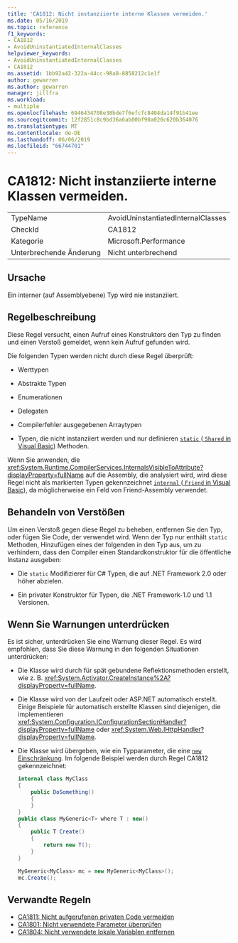 ```yaml
---
title: 'CA1812: Nicht instanziierte interne Klassen vermeiden.'
ms.date: 05/16/2019
ms.topic: reference
f1_keywords:
- CA1812
- AvoidUninstantiatedInternalClasses
helpviewer_keywords:
- AvoidUninstantiatedInternalClasses
- CA1812
ms.assetid: 1bb92a42-322a-44cc-98a8-8858212c1e1f
author: gewarren
ms.author: gewarren
manager: jillfra
ms.workload:
- multiple
ms.openlocfilehash: 6946434708e38bde7f6efcfc8404da14f91b41ee
ms.sourcegitcommit: 12f2851c8c9bd36a6ab00bf90a020c620b364076
ms.translationtype: MT
ms.contentlocale: de-DE
ms.lasthandoff: 06/06/2019
ms.locfileid: "66744701"
---
```

# <a name="ca1812-avoid-uninstantiated-internal-classes"></a>CA1812: Nicht instanziierte interne Klassen vermeiden.

|||
|-|-|
|TypeName|AvoidUninstantiatedInternalClasses|
|CheckId|CA1812|
|Kategorie|Microsoft.Performance|
|Unterbrechende Änderung|Nicht unterbrechend|

## <a name="cause"></a>Ursache

Ein interner (auf Assemblyebene) Typ wird nie instanziiert.

## <a name="rule-description"></a>Regelbeschreibung

Diese Regel versucht, einen Aufruf eines Konstruktors den Typ zu finden und einen Verstoß gemeldet, wenn kein Aufruf gefunden wird.

Die folgenden Typen werden nicht durch diese Regel überprüft:

- Werttypen

- Abstrakte Typen

- Enumerationen

- Delegaten

- Compilerfehler ausgegebenen Arraytypen

- Typen, die nicht instanziiert werden und nur definieren [ `static` ](/dotnet/csharp/language-reference/keywords/static) ([ `Shared` in Visual Basic](/dotnet/visual-basic/language-reference/modifiers/shared)) Methoden.

Wenn Sie anwenden, die <xref:System.Runtime.CompilerServices.InternalsVisibleToAttribute?displayProperty=fullName> auf die Assembly, die analysiert wird, wird diese Regel nicht als markierten Typen gekennzeichnet [ `internal` ](/dotnet/csharp/language-reference/keywords/internal) ([ `Friend` in Visual Basic](/dotnet/visual-basic/language-reference/modifiers/friend)), da möglicherweise ein Feld von Friend-Assembly verwendet.

## <a name="how-to-fix-violations"></a>Behandeln von Verstößen

Um einen Verstoß gegen diese Regel zu beheben, entfernen Sie den Typ, oder fügen Sie Code, der verwendet wird. Wenn der Typ nur enthält `static` Methoden, Hinzufügen eines der folgenden in den Typ aus, um zu verhindern, dass den Compiler einen Standardkonstruktor für die öffentliche Instanz ausgeben:

- Die `static` Modifizierer für C# Typen, die auf .NET Framework 2.0 oder höher abzielen.

- Ein privater Konstruktor für Typen, die .NET Framework-1.0 und 1.1 Versionen.

## <a name="when-to-suppress-warnings"></a>Wenn Sie Warnungen unterdrücken

Es ist sicher, unterdrücken Sie eine Warnung dieser Regel. Es wird empfohlen, dass Sie diese Warnung in den folgenden Situationen unterdrücken:

- Die Klasse wird durch für spät gebundene Reflektionsmethoden erstellt, wie z. B. <xref:System.Activator.CreateInstance%2A?displayProperty=fullName>.

- Die Klasse wird von der Laufzeit oder ASP.NET automatisch erstellt. Einige Beispiele für automatisch erstellte Klassen sind diejenigen, die implementieren <xref:System.Configuration.IConfigurationSectionHandler?displayProperty=fullName> oder <xref:System.Web.IHttpHandler?displayProperty=fullName>.

- Die Klasse wird übergeben, wie ein Typparameter, die eine [ `new` Einschränkung](/dotnet/csharp/language-reference/keywords/new-constraint). Im folgende Beispiel werden durch Regel CA1812 gekennzeichnet:

    ```csharp
    internal class MyClass
    {
        public DoSomething()
        {
        }
    }
    public class MyGeneric<T> where T : new()
    {
        public T Create()
        {
            return new T();
        }
    }

    MyGeneric<MyClass> mc = new MyGeneric<MyClass>();
    mc.Create();
    ```

## <a name="related-rules"></a>Verwandte Regeln

- [CA1811: Nicht aufgerufenen privaten Code vermeiden](../code-quality/ca1811-avoid-uncalled-private-code.md)
- [CA1801: Nicht verwendete Parameter überprüfen](../code-quality/ca1801-review-unused-parameters.md)
- [CA1804: Nicht verwendete lokale Variablen entfernen](../code-quality/ca1804-remove-unused-locals.md)